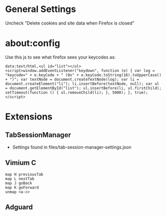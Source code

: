 # General Settings

Uncheck "Delete cookies and site data when Firefox is closed"

# about:config

Use this js to see what firefox sees your keycodes as:
```
data:text/html,<ul id="list"></ul><script>window.addEventListener("keydown", function (e) { var log = "keycode=" + e.keyCode + " (0x" + e.keyCode.toString(16).toUpperCase() + ")"; var textNode = document.createTextNode(log); var li = document.createElement("li"); li.insertBefore(textNode, null); var ul = document.getElementById("list"); ul.insertBefore(li, ul.firstChild); setTimeout(function () { ul.removeChild(li); }, 5000); }, true);</script>
```

# Extensions

## TabSessionManager
- Settings found in files/tab-session-manager-settings.json

## Vimium C
```
map H previousTab
map L nextTab
map J goBack
map K goForward
unmap <a-c>
```
## Adguard


